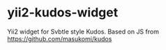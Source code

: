 yii2-kudos-widget
=================

Yii2 widget for Svbtle style Kudos. Based on JS from https://github.com/masukomi/kudos
